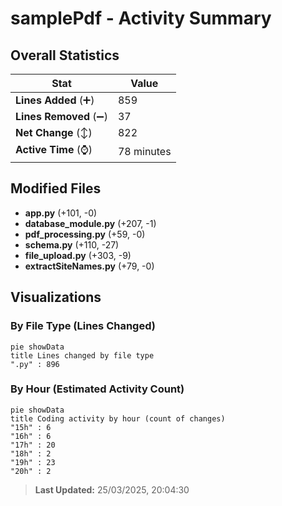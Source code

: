 # samplePdf - Activity Summary 

## Overall Statistics

| Stat                   | Value                                                             |
| ---------------------- | ----------------------------------------------------------------- |
| **Lines Added** (➕)   | 859                                          |
| **Lines Removed** (➖) | 37                                        |
| **Net Change** (↕)    | 822                |
| **Active Time** (⌚)   | 78 minutes |


## Modified Files
- **app.py** (+101, -0)
- **database_module.py** (+207, -1)
- **pdf_processing.py** (+59, -0)
- **schema.py** (+110, -27)
- **file_upload.py** (+303, -9)
- **extractSiteNames.py** (+79, -0)

## Visualizations

### By File Type (Lines Changed)

```mermaid
pie showData
title Lines changed by file type
".py" : 896
```

### By Hour (Estimated Activity Count)

```mermaid
pie showData
title Coding activity by hour (count of changes)
"15h" : 6
"16h" : 6
"17h" : 20
"18h" : 2
"19h" : 23
"20h" : 2
```


> **Last Updated:** 25/03/2025, 20:04:30